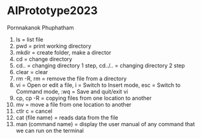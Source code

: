 # AIPrototype2023

Pornnakanok Phuphatham

1. ls = list file
2. pwd = print working directory
3. mkdir = create folder, make a director
4. cd = change directory
5. cd.. = changing directory 1 step, cd../.. = changing directory 2 step
6. clear = clear
7. rm -R, rm = remove the file from a directory
8. vi = Open or edit a file, 
   i = Switch to Insert mode, 
   esc = Switch to Command mode, 
   :wq = Save and quit/exit vi
9. cp, cp -R = copying files from one location to another
10. mv = move a file from one location to another
11. ctlr c = cancel 
12. cat (file name) = reads data from the file
13. man (command name) = display the user manual of any command that we can run on the terminal
